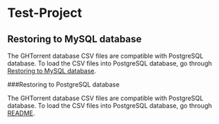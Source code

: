 # Test-Project

## Restoring to MySQL database
The GHTorrent database CSV files are compatible with PostgreSQL database. To load the CSV files into PostgreSQL database, go through [Restoring to MySQL database](#abcd).

###<a name="abcd"></a>Restoring to PostgreSQL database

The GHTorrent database CSV files are compatible with PostgreSQL database. To load the CSV files into PostgreSQL database, go through [README](https://github.com/blackducksoftware/github-mirror/blob/master/sql/pg_scripts/README.md).
